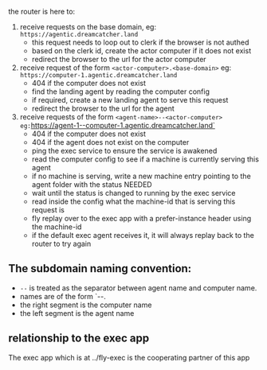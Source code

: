 the router is here to:

1. receive requests on the base domain, eg: `https://agentic.dreamcatcher.land`
   - this request needs to loop out to clerk if the browser is not authed
   - based on the clerk id, create the actor computer if it does not exist
   - redirect the browser to the url for the actor computer
2. receive request of the form `<actor-computer>.<base-domain>` eg:
   `https://computer-1.agentic.dreamcatcher.land`
   - 404 if the computer does not exist
   - find the landing agent by reading the computer config
   - if required, create a new landing agent to serve this request
   - redirect the browser to the url for the agent
3. receive requests of the form
   `<agent-name>--<actor-computer> eg:`https://agent-1--computer-1.agentic.dreamcatcher.land`
   - 404 if the computer does not exist
   - 404 if the agent does not exist on the computer
   - ping the exec service to ensure the service is awakened
   - read the computer config to see if a machine is currently serving this
     agent
   - if no machine is serving, write a new machine entry pointing to the agent
     folder with the status NEEDED
   - wait until the status is changed to running by the exec service
   - read inside the config what the machine-id that is serving this request is
   - fly replay over to the exec app with a prefer-instance header using the
     machine-id
   - if the default exec agent receives it, it will always replay back to the
     router to try again

## The subdomain naming convention:

- `--` is treated as the separator between agent name and computer name.
- names are of the form `<agent-name>--<actor-computer>.<base-domain>
- the right segment is the computer name
- the left segment is the agent name

## relationship to the exec app

The exec app which is at ../fly-exec is the cooperating partner of this app

